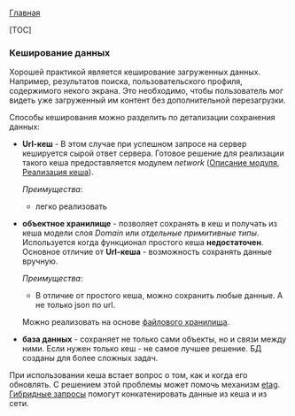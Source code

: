 [Главная](../main.md)

[TOC]

### Кеширование данных

Хорошей практикой является кеширование загруженных данных. Например,
результатов поиска, пользовательского профиля, содержимого некого экрана.
Это необходимо, чтобы пользователь мог видеть уже загруженный им контент
без дополнительной перезагрузки.

Способы кеширования можно разделить по детализации сохранения данных:

- **Url-кеш** - В этом случае при успешном запросе на
сервер кешируется сырой ответ сервера. Готовое решение для реализации такого
кеша предоставляется модулем *network*
([Описание модуля][network], [Реализация кеша][simple_cache]).

    *Преимущества*:
     - легко реализовать

- **объектное хранилище** - позволяет
сохранять в кеш и получать из кеша модели слоя *Domain* или
*отдельные примитивные типы*. Используется когда функционал простого кеша
**недостаточен**. Основное отличие от **Url-кеша**  - возможность
сохранять данные вручную.

   *Преимущества*:
   - В отличие от простого кеша, можно сохранить любые данные. А не только
   json по url.

   Можно реализовать на основе [файлового хранилища][file_cache].

- **база данных** - сохраняет не только сами объекты, но и связи между ними.
Если нужен только кеш - не самое лучшее решение. БД созданы для более сложных задач.

При использовании кеша встает вопрос о том, как и когда его обновлять.
С решением этой проблемы может помочь механизм [etag][etag].
[Гибридные запросы][hybrid] помогут конкатенировать данные из кеша и из сети.

[etag]: ../../network/docs/etag.md
[hybrid]: ../../network/docs/hybrid.md
[simple_cache]: ../../network/docs/url_cache.md
[file_cache]: ../../filestorage/README.md
[network]: ../../network/README.md

